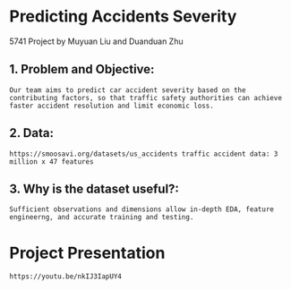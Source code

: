 # Predicting Accidents Severity
5741 Project by Muyuan Liu and Duanduan Zhu
## 1. Problem and Objective: 
    Our team aims to predict car accident severity based on the contributing factors, so that traffic safety authorities can achieve faster accident resolution and limit economic loss.
## 2. Data:  
    https://smoosavi.org/datasets/us_accidents traffic accident data: 3 million x 47 features
## 3. Why is the dataset useful?: 
    Sufficient observations and dimensions allow in-depth EDA, feature engineerng, and accurate training and testing.
    
    
# Project Presentation
    https://youtu.be/nkIJ3IapUY4
